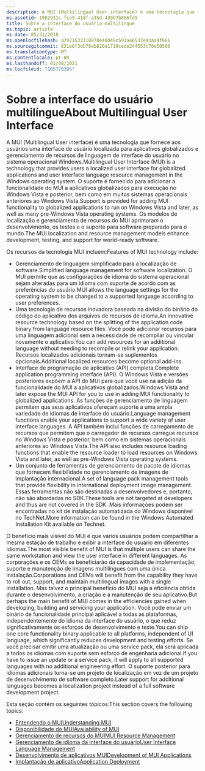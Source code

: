 ```yaml
---
description: A MUI (Multilingual User interface) é uma tecnologia que fornece aos usuários uma interface de usuário localizada para aplicativos globalizados e gerenciamento de recursos de linguagem de interface do usuário no sistema operacional Windows.
ms.assetid: 1982931c-fce9-418f-a35d-439b7b886fd9
title: Sobre a interface do usuário multilíngue
ms.topic: article
ms.date: 05/31/2018
ms.openlocfilehash: a2971533310878e40049c591ae6537e43aa4f666
ms.sourcegitcommit: 831e8f3db78ab820e1710cede244553c70e50500
ms.translationtype: MT
ms.contentlocale: pt-BR
ms.lasthandoff: 01/08/2021
ms.locfileid: "105770395"
---
```

# <a name="about-multilingual-user-interface"></a><span data-ttu-id="5891d-103">Sobre a interface do usuário multilíngue</span><span class="sxs-lookup"><span data-stu-id="5891d-103">About Multilingual User Interface</span></span>

<span data-ttu-id="5891d-104">A MUI (Multilingual User interface) é uma tecnologia que fornece aos usuários uma interface de usuário localizada para aplicativos globalizados e gerenciamento de recursos de linguagem de interface do usuário no sistema operacional Windows.</span><span class="sxs-lookup"><span data-stu-id="5891d-104">Multilingual User Interface (MUI) is a technology that provides users a localized user interface for globalized applications and user interface language resource management in the Windows operating system.</span></span> <span data-ttu-id="5891d-105">O suporte é fornecido para adicionar a funcionalidade do MUI a aplicativos globalizados para execução no Windows Vista e posterior, bem como em muitos sistemas operacionais anteriores ao Windows Vista.</span><span class="sxs-lookup"><span data-stu-id="5891d-105">Support is provided for adding MUI functionality to globalized applications to run on Windows Vista and later, as well as many pre-Windows Vista operating systems.</span></span> <span data-ttu-id="5891d-106">Os modelos de localização e gerenciamento de recursos do MUI aprimoram o desenvolvimento, os testes e o suporte para software preparado para o mundo.</span><span class="sxs-lookup"><span data-stu-id="5891d-106">The MUI localization and resource management models enhance development, testing, and support for world-ready software.</span></span>

<span data-ttu-id="5891d-107">Os recursos da tecnologia MUI incluem:</span><span class="sxs-lookup"><span data-stu-id="5891d-107">Features of MUI technology include:</span></span>

-   <span data-ttu-id="5891d-108">Gerenciamento de linguagem simplificado para a localização de software.</span><span class="sxs-lookup"><span data-stu-id="5891d-108">Simplified language management for software localization.</span></span> <span data-ttu-id="5891d-109">O MUI permite que as configurações de idioma do sistema operacional sejam alteradas para um idioma com suporte de acordo com as preferências do usuário.</span><span class="sxs-lookup"><span data-stu-id="5891d-109">MUI allows the language settings for the operating system to be changed to a supported language according to user preferences.</span></span>
-   <span data-ttu-id="5891d-110">Uma tecnologia de recursos inovadora baseada na divisão do binário do código do aplicativo dos arquivos de recursos de idioma.</span><span class="sxs-lookup"><span data-stu-id="5891d-110">An innovative resource technology based on the splitting of the application code binary from language resource files.</span></span> <span data-ttu-id="5891d-111">Você pode adicionar recursos para uma linguagem adicional sem a necessidade de recompilar ou vincular novamente o aplicativo.</span><span class="sxs-lookup"><span data-stu-id="5891d-111">You can add resources for an additional language without needing to recompile or relink your application.</span></span> <span data-ttu-id="5891d-112">Recursos localizados adicionais tornam-se suplementos opcionais.</span><span class="sxs-lookup"><span data-stu-id="5891d-112">Additional localized resources become optional add-ins.</span></span>
-   <span data-ttu-id="5891d-113">Interface de programação de aplicativo (API) completa.</span><span class="sxs-lookup"><span data-stu-id="5891d-113">Complete application programming interface (API).</span></span> <span data-ttu-id="5891d-114">O Windows Vista e versões posteriores expõem a API do MUI para que você use na adição da funcionalidade do MUI a aplicativos globalizados.</span><span class="sxs-lookup"><span data-stu-id="5891d-114">Windows Vista and later expose the MUI API for you to use in adding MUI functionality to globalized applications.</span></span> <span data-ttu-id="5891d-115">As funções de gerenciamento de linguagem permitem que seus aplicativos ofereçam suporte a uma ampla variedade de idiomas de interface do usuário.</span><span class="sxs-lookup"><span data-stu-id="5891d-115">Language management functions enable your applications to support a wide variety of user interface languages.</span></span> <span data-ttu-id="5891d-116">A API também inclui funções de carregamento de recursos que permitem que o carregador de recursos carregue recursos no Windows Vista e posterior, bem como em sistemas operacionais anteriores ao Windows Vista.</span><span class="sxs-lookup"><span data-stu-id="5891d-116">The API also includes resource loading functions that enable the resource loader to load resources on Windows Vista and later, as well as pre-Windows Vista operating systems.</span></span>
-   <span data-ttu-id="5891d-117">Um conjunto de ferramentas de gerenciamento de pacote de idiomas que fornecem flexibilidade no gerenciamento de imagens de implantação internacional.</span><span class="sxs-lookup"><span data-stu-id="5891d-117">A set of language pack management tools that provide flexibility in international deployment image management.</span></span> <span data-ttu-id="5891d-118">Essas ferramentas não são destinadas a desenvolvedores e, portanto, não são abordadas no SDK.</span><span class="sxs-lookup"><span data-stu-id="5891d-118">These tools are not targeted at developers and thus are not covered in the SDK.</span></span> <span data-ttu-id="5891d-119">Mais informações podem ser encontradas no kit de instalação automatizada do Windows disponível no TechNet.</span><span class="sxs-lookup"><span data-stu-id="5891d-119">More information can be found in the Windows Automated Installation Kit available on Technet.</span></span>

<span data-ttu-id="5891d-120">O benefício mais visível do MUI é que vários usuários podem compartilhar a mesma estação de trabalho e exibir a interface do usuário em diferentes idiomas.</span><span class="sxs-lookup"><span data-stu-id="5891d-120">The most visible benefit of MUI is that multiple users can share the same workstation and view the user interface in different languages.</span></span> <span data-ttu-id="5891d-121">As corporações e os OEMs se beneficiarão da capacidade de implementação, suporte e manutenção de imagens multilíngues com uma única instalação.</span><span class="sxs-lookup"><span data-stu-id="5891d-121">Corporations and OEMs will benefit from the capability they have to roll out, support, and maintain multilingual images with a single installation.</span></span> <span data-ttu-id="5891d-122">Mas talvez o principal benefício do MUI seja a eficiência obtida durante o desenvolvimento, a criação e a manutenção de seu aplicativo.</span><span class="sxs-lookup"><span data-stu-id="5891d-122">But perhaps the main benefit of MUI comes in the efficiencies gained when developing, building and servicing your application.</span></span> <span data-ttu-id="5891d-123">Você pode enviar um binário de funcionalidade principal aplicável a todas as plataformas, independentemente do idioma da interface do usuário, o que reduz significativamente os esforços de desenvolvimento e teste.</span><span class="sxs-lookup"><span data-stu-id="5891d-123">You can ship one core functionality binary applicable to all platforms, independent of UI language, which significantly reduces development and testing efforts.</span></span> <span data-ttu-id="5891d-124">Se você precisar emitir uma atualização ou uma service pack, ela será aplicada a todos os idiomas com suporte sem esforço de engenharia adicional.</span><span class="sxs-lookup"><span data-stu-id="5891d-124">If you have to issue an update or a service pack, it will apply to all supported languages with no additional engineering effort.</span></span> <span data-ttu-id="5891d-125">O suporte posterior para idiomas adicionais torna-se um projeto de localização em vez de um projeto de desenvolvimento de software completo.</span><span class="sxs-lookup"><span data-stu-id="5891d-125">Later support for additional languages becomes a localization project instead of a full software development project.</span></span>

<span data-ttu-id="5891d-126">Esta seção contém os seguintes tópicos:</span><span class="sxs-lookup"><span data-stu-id="5891d-126">This section covers the following topics:</span></span>

-   [<span data-ttu-id="5891d-127">Entendendo o MUI</span><span class="sxs-lookup"><span data-stu-id="5891d-127">Understanding MUI</span></span>](understanding-mui.md)
-   [<span data-ttu-id="5891d-128">Disponibilidade do MUI</span><span class="sxs-lookup"><span data-stu-id="5891d-128">Availability of MUI</span></span>](availability-of-mui.md)
-   [<span data-ttu-id="5891d-129">Gerenciamento de recursos do MUI</span><span class="sxs-lookup"><span data-stu-id="5891d-129">MUI Resource Management</span></span>](mui-resource-management.md)
-   [<span data-ttu-id="5891d-130">Gerenciamento de idioma da interface do usuário</span><span class="sxs-lookup"><span data-stu-id="5891d-130">User Interface Language Management</span></span>](user-interface-language-management.md)
-   [<span data-ttu-id="5891d-131">Desenvolvimento de aplicativos MUI</span><span class="sxs-lookup"><span data-stu-id="5891d-131">Development of MUI Applications</span></span>](development-of-mui-applications.md)
-   [<span data-ttu-id="5891d-132">Implantação de aplicativo</span><span class="sxs-lookup"><span data-stu-id="5891d-132">Application Deployment</span></span>](application-deployment.md)

 

 



